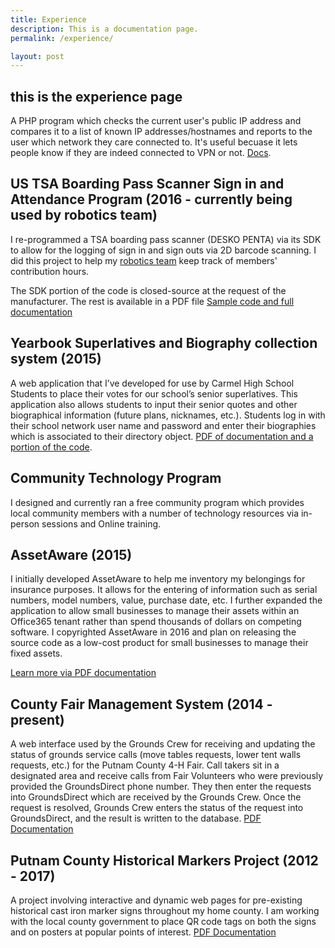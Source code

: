 ```yaml
---
title: Experience
description: This is a documentation page.
permalink: /experience/

layout: post
---
```


## this is the experience page

A PHP program which checks the current user's public IP address and compares it to a list of known IP addresses/hostnames and reports to the user which network they care connected to. It's useful becuase it lets people know if they are indeed connected to VPN or not. [Docs](https://s.psdsuc.com/ldtej).

## US TSA Boarding Pass Scanner Sign in and Attendance Program (2016 - currently being used by robotics team)

I re-programmed a TSA boarding pass scanner (DESKO PENTA) via its SDK to allow for the logging of sign in and sign outs via 2D barcode scanning. I did this project to help my [robotics team](https://s.psdsuc.com/jf5ud) keep track of members' contribution hours.

The SDK portion of the code is closed-source at the request of the manufacturer. The rest is available in a PDF file
[Sample code and full documentation](https://s.psdsuc.com/mrjks)

## Yearbook Superlatives and Biography collection system (2015)
A web application that I’ve developed for use by Carmel High School Students to place their votes for our school’s senior superlatives. This application also allows students to input their senior quotes and other biographical information (future plans, nicknames, etc.). Students log in with their school network user name and password and enter their biographies which is associated to their directory object.
[PDF of documentation and a portion of the code](https://s.psdsuc.com/xj/z9).

## Community Technology Program

I designed and currently ran a free community program which provides local community members with a number of technology resources via in-person sessions and Online training.

## AssetAware (2015)

I initially developed AssetAware to help me inventory my belongings for insurance purposes. It allows for the entering of information such as serial numbers, model numbers, value, purchase date, etc. I further expanded the application to allow small businesses to manage their assets within an Office365 tenant rather than spend thousands of dollars on competing software. I copyrighted AssetAware in 2016 and plan on releasing the source code as a low-cost product for small businesses to manage their fixed assets.

[Learn more via PDF documentation](https://s.psdsuc.com/uyz/-)

## County Fair Management System (2014 - present)
A web interface used by the Grounds Crew for receiving and updating the status of grounds service calls (move tables requests, lower tent walls requests, etc.) for the Putnam County 4-H Fair. Call takers sit in a designated area and receive calls from Fair Volunteers who were previously provided the GroundsDirect phone number. They then enter the requests into GroundsDirect which are received by the Grounds Crew. Once the request is resolved, Grounds Crew enters the status of the request into GroundsDirect, and the result is written to the database.
[PDF Documentation](https://s.psdsuc.com/tvb3g)

## Putnam County Historical Markers Project (2012 - 2017)
A project involving interactive and dynamic web pages for pre-existing historical cast iron marker signs throughout my home county. I am working with the local county government to place QR code tags on both the signs and on posters at popular points of interest.
[PDF Documentation](https://s.psdsuc.com/ticwr)